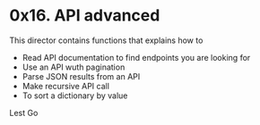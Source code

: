 # 0x16. API advanced
This director contains functions that explains how to
 - Read API documentation to find endpoints you are looking for
 - Use an API wuth pagination
 - Parse JSON results from an API
 - Make recursive API call
 - To sort a dictionary by value

Lest Go
